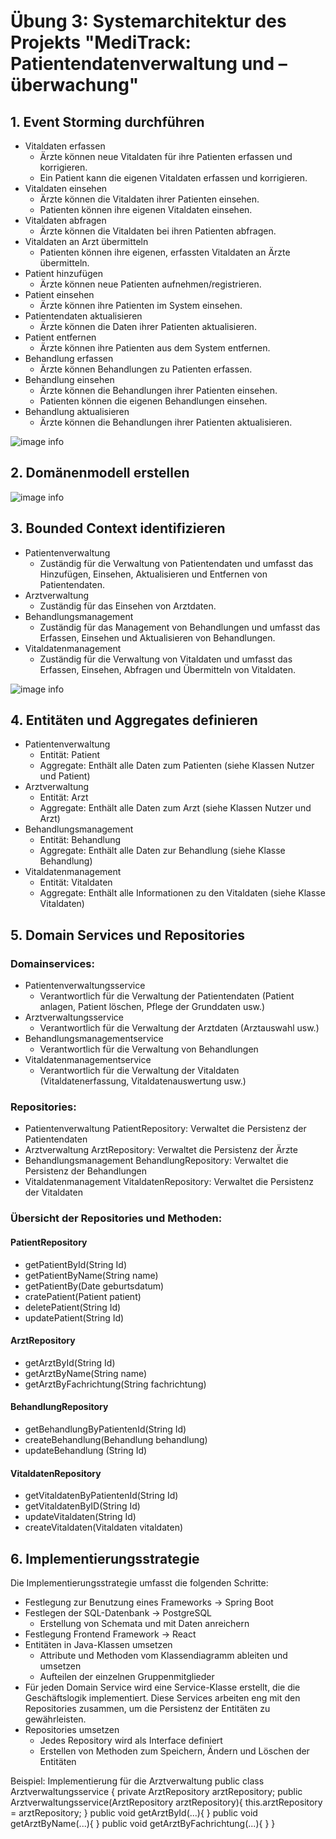 # Übung 3: Systemarchitektur des Projekts "MediTrack: Patientendatenverwaltung und –überwachung"
## 1. Event Storming durchführen
+ Vitaldaten erfassen
  + Ärzte können neue Vitaldaten für ihre Patienten erfassen und korrigieren.
  + Ein Patient kann die eigenen Vitaldaten erfassen und korrigieren.
+ Vitaldaten einsehen 
  + Ärzte können die Vitaldaten ihrer Patienten einsehen. 
  + Patienten können ihre eigenen Vitaldaten einsehen. 
+ Vitaldaten abfragen 
  + Ärzte können die Vitaldaten bei ihren Patienten abfragen. 
+ Vitaldaten an Arzt übermitteln 
  + Patienten können ihre eigenen, erfassten Vitaldaten an Ärzte übermitteln. 
+ Patient hinzufügen 
  + Ärzte können neue Patienten aufnehmen/registrieren. 
+ Patient einsehen 
  + Ärzte können ihre Patienten im System einsehen. 
+ Patientendaten aktualisieren 
  + Ärzte können die Daten ihrer Patienten aktualisieren. 
+ Patient entfernen 
  + Ärzte können ihre Patienten aus dem System entfernen. 
+ Behandlung erfassen 
  + Ärzte können Behandlungen zu Patienten erfassen. 
+ Behandlung einsehen 
  + Ärzte können die Behandlungen ihrer Patienten einsehen. 
  + Patienten können die eigenen Behandlungen einsehen. 
+ Behandlung aktualisieren 
  + Ärzte können die Behandlungen ihrer Patienten aktualisieren.
 
![image info](./images/UseCase.png)

## 2. Domänenmodell erstellen
![image info](./images/Klassendiagramm.png)
## 3. Bounded Context identifizieren
+ Patientenverwaltung 
  + Zuständig für die Verwaltung von Patientendaten und umfasst das Hinzufügen, Einsehen, Aktualisieren und Entfernen von Patientendaten. 
+ Arztverwaltung 
  + Zuständig für das Einsehen von Arztdaten. 
+ Behandlungsmanagement 
  + Zuständig für das Management von Behandlungen und umfasst das Erfassen, Einsehen und Aktualisieren von Behandlungen. 
+ Vitaldatenmanagement 
  + Zuständig für die Verwaltung von Vitaldaten und umfasst das Erfassen, Einsehen, Abfragen und Übermitteln von Vitaldaten.
 
![image info](./images/Paketdiagramm.png)

## 4. Entitäten und Aggregates definieren
+ Patientenverwaltung 
  + Entität: Patient 
  + Aggregate: Enthält alle Daten zum Patienten (siehe Klassen Nutzer und Patient)
+ Arztverwaltung 
  + Entität: Arzt 
  + Aggregate: Enthält alle Daten zum Arzt (siehe Klassen Nutzer und Arzt)
+ Behandlungsmanagement 
  + Entität: Behandlung 
  + Aggregate: Enthält alle Daten zur Behandlung (siehe Klasse Behandlung)
+ Vitaldatenmanagement 
  + Entität: Vitaldaten 
  + Aggregate: Enthält alle Informationen zu den Vitaldaten (siehe Klasse Vitaldaten)

## 5. Domain Services und Repositories
### Domainservices:
+ Patientenverwaltungsservice 
  + Verantwortlich für die Verwaltung der Patientendaten (Patient anlagen, Patient löschen, Pflege der Grunddaten usw.)
+ Arztverwaltungsservice 
  + Verantwortlich für die Verwaltung der Arztdaten (Arztauswahl usw.)
+ Behandlungsmanagementservice 
  + Verantwortlich für die Verwaltung von Behandlungen 
+ Vitaldatenmanagementservice 
  + Verantwortlich für die Verwaltung der Vitaldaten (Vitaldatenerfassung, Vitaldatenauswertung usw.)

### Repositories:
+ Patientenverwaltung PatientRepository: Verwaltet die Persistenz der Patientendaten
+ Arztverwaltung ArztRepository: Verwaltet die Persistenz der Ärzte
+ Behandlungsmanagement BehandlungRepository: Verwaltet die Persistenz der Behandlungen
+ Vitaldatenmanagement VitaldatenRepository: Verwaltet die Persistenz der Vitaldaten

### Übersicht der Repositories und Methoden:
#### PatientRepository
+ getPatientById(String Id)
+ getPatientByName(String name)
+ getPatientBy(Date geburtsdatum)
+ cratePatient(Patient patient)
+ deletePatient(String Id)
+ updatePatient(String Id)
#### ArztRepository
+ getArztById(String Id)
+ getArztByName(String name)
+ getArztByFachrichtung(String fachrichtung)
#### BehandlungRepository
+ getBehandlungByPatientenId(String Id)
+ createBehandlung(Behandlung behandlung)
+ updateBehandlung (String Id)
#### VitaldatenRepository
+ getVitaldatenByPatientenId(String Id)
+ getVitaldatenByID(String Id)
+ updateVitaldaten(String Id)
+ createVitaldaten(Vitaldaten vitaldaten)

## 6. Implementierungsstrategie
Die Implementierungsstrategie umfasst die folgenden Schritte:
+ Festlegung zur Benutzung eines Frameworks -> Spring Boot 
+ Festlegen der SQL-Datenbank -> PostgreSQL 
  + Erstellung von Schemata und mit Daten anreichern 
+ Festlegung Frontend Framework -> React 
+ Entitäten in Java-Klassen umsetzen 
  + Attribute und Methoden vom Klassendiagramm ableiten und umsetzen 
  + Aufteilen der einzelnen Gruppenmitglieder 
+ Für jeden Domain Service wird eine Service-Klasse erstellt, die die Geschäftslogik implementiert. Diese Services arbeiten eng mit den Repositories zusammen, um die Persistenz der Entitäten zu gewährleisten. 
+ Repositories umsetzen 
  + Jedes Repository wird als Interface definiert 
  + Erstellen von Methoden zum Speichern, Ändern und Löschen der Entitäten


Beispiel: Implementierung für die Arztverwaltung
public class Arztverwaltungsservice {
    private ArztRepository arztRepository;
        public Arztverwaltungsservice(ArztRepository arztRepository){
            this.arztRepository = arztRepository;
        }
        public void getArztById(...){
        }
        public void getArztByName(...){
        }
        public void getArztByFachrichtung(...){
        }
}


